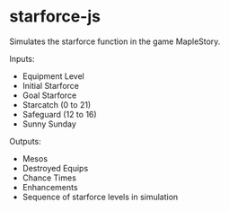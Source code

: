 # starforce-js
Simulates the starforce function in the game MapleStory.

Inputs:
* Equipment Level
* Initial Starforce
* Goal Starforce
* Starcatch (0 to 21)
* Safeguard (12 to 16)
* Sunny Sunday

Outputs:
* Mesos
* Destroyed Equips
* Chance Times
* Enhancements
* Sequence of starforce levels in simulation
